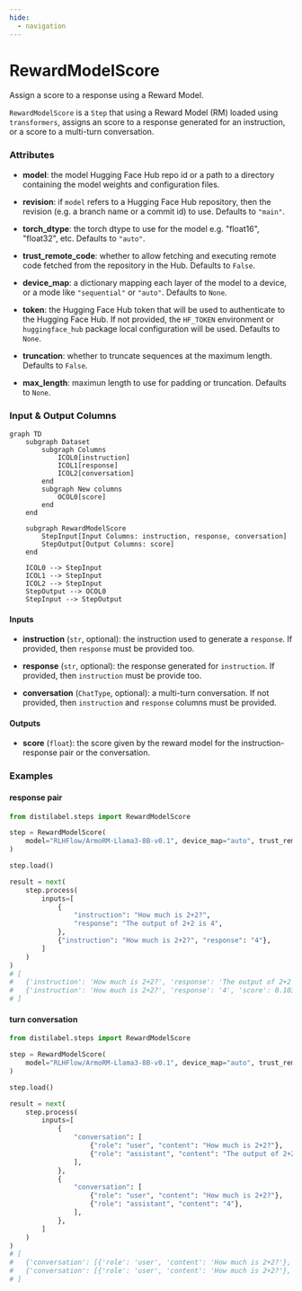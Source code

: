 ```yaml
---
hide:
  - navigation
---
```

# RewardModelScore

Assign a score to a response using a Reward Model.



`RewardModelScore` is a `Step` that using a Reward Model (RM) loaded using `transformers`,
    assigns an score to a response generated for an instruction, or a score to a multi-turn
    conversation.





### Attributes

- **model**: the model Hugging Face Hub repo id or a path to a directory containing the  model weights and configuration files.

- **revision**: if `model` refers to a Hugging Face Hub repository, then the revision  (e.g. a branch name or a commit id) to use. Defaults to `"main"`.

- **torch_dtype**: the torch dtype to use for the model e.g. "float16", "float32", etc.  Defaults to `"auto"`.

- **trust_remote_code**: whether to allow fetching and executing remote code fetched  from the repository in the Hub. Defaults to `False`.

- **device_map**: a dictionary mapping each layer of the model to a device, or a mode like `"sequential"` or `"auto"`. Defaults to `None`.

- **token**: the Hugging Face Hub token that will be used to authenticate to the Hugging  Face Hub. If not provided, the `HF_TOKEN` environment or `huggingface_hub` package  local configuration will be used. Defaults to `None`.

- **truncation**: whether to truncate sequences at the maximum length. Defaults to `False`.

- **max_length**: maximun length to use for padding or truncation. Defaults to `None`.





### Input & Output Columns

``` mermaid
graph TD
	subgraph Dataset
		subgraph Columns
			ICOL0[instruction]
			ICOL1[response]
			ICOL2[conversation]
		end
		subgraph New columns
			OCOL0[score]
		end
	end

	subgraph RewardModelScore
		StepInput[Input Columns: instruction, response, conversation]
		StepOutput[Output Columns: score]
	end

	ICOL0 --> StepInput
	ICOL1 --> StepInput
	ICOL2 --> StepInput
	StepOutput --> OCOL0
	StepInput --> StepOutput

```


#### Inputs


- **instruction** (`str`, optional): the instruction used to generate a `response`.  If provided, then `response` must be provided too.

- **response** (`str`, optional): the response generated for `instruction`. If provided,  then `instruction` must be provide too.

- **conversation** (`ChatType`, optional): a multi-turn conversation. If not provided,  then `instruction` and `response` columns must be provided.




#### Outputs


- **score** (`float`): the score given by the reward model for the instruction-response  pair or the conversation.





### Examples


#### response pair
```python
from distilabel.steps import RewardModelScore

step = RewardModelScore(
    model="RLHFlow/ArmoRM-Llama3-8B-v0.1", device_map="auto", trust_remote_code=True
)

step.load()

result = next(
    step.process(
        inputs=[
            {
                "instruction": "How much is 2+2?",
                "response": "The output of 2+2 is 4",
            },
            {"instruction": "How much is 2+2?", "response": "4"},
        ]
    )
)
# [
#   {'instruction': 'How much is 2+2?', 'response': 'The output of 2+2 is 4', 'score': 0.11690367758274078},
#   {'instruction': 'How much is 2+2?', 'response': '4', 'score': 0.10300665348768234}
# ]
```

#### turn conversation
```python
from distilabel.steps import RewardModelScore

step = RewardModelScore(
    model="RLHFlow/ArmoRM-Llama3-8B-v0.1", device_map="auto", trust_remote_code=True
)

step.load()

result = next(
    step.process(
        inputs=[
            {
                "conversation": [
                    {"role": "user", "content": "How much is 2+2?"},
                    {"role": "assistant", "content": "The output of 2+2 is 4"},
                ],
            },
            {
                "conversation": [
                    {"role": "user", "content": "How much is 2+2?"},
                    {"role": "assistant", "content": "4"},
                ],
            },
        ]
    )
)
# [
#   {'conversation': [{'role': 'user', 'content': 'How much is 2+2?'}, {'role': 'assistant', 'content': 'The output of 2+2 is 4'}], 'score': 0.11690367758274078},
#   {'conversation': [{'role': 'user', 'content': 'How much is 2+2?'}, {'role': 'assistant', 'content': '4'}], 'score': 0.10300665348768234}
# ]
```




